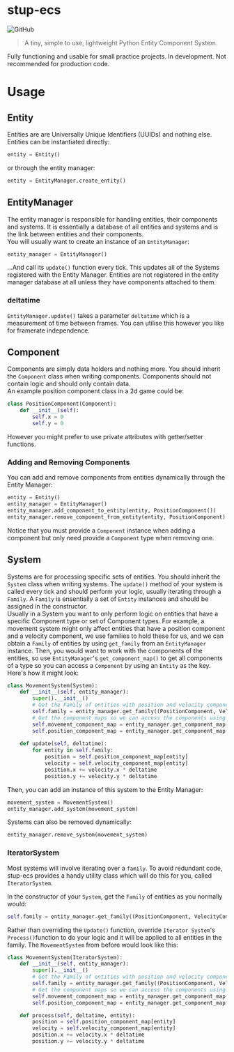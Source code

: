 # stup-ecs
![GitHub](https://img.shields.io/github/license/jaynewey/stup-ecs)

> A tiny, simple to use, lightweight Python Entity Component System. 

Fully functioning and usable for small practice projects. In development. Not recommended for production code.

# Usage
## Entity
Entities are are Universally Unique Identifiers (UUIDs) and nothing else. Entities can be instantiated directly:
```python
entity = Entity()
```
or through the entity manager:
```python
entity = EntityManager.create_entity()
```

## EntityManager
The entity manager is responsible for handling entities, their components and systems. It is essentially a database of all entities and systems and is the link between entities and their components.  
You will usually want to create an instance of an `EntityManager`:
```python
entity_manager = EntityManager()
```
...And call its `update()` function every tick. This updates all of the Systems registered with the Entity Manager.
Entities are not registered in the entity manager database at all unless they have components attached to them.

### deltatime
`EntityManager.update()` takes a parameter `deltatime` which is a measurement of time between frames. You can utilise this however you like for framerate independence.

## Component
Components are simply data holders and nothing more. You should inherit the `Component` class when writing components. Components should not contain logic and should only contain data.  
An example position component class in a 2d game could be:
```python
class PositionComponent(Component):  
	def __init__(self):
		self.x = 0
		self.y = 0
```
However you might prefer to use private attributes with getter/setter functions.
### Adding and Removing Components
You can add and remove components from entities dynamically through the Entity Manager:
```python
entity = Entity()
entity_manager = EntityManager()
entity_manager.add_component_to_entity(entity, PositionComponent())
entity_manager.remove_component_from_entity(entity, PositionComponent)
```
Notice that you must provide a `Component` instance when adding a component but only need provide a `Component` type when removing one.
## System
Systems are for processing specific sets of entities. You should inherit the `System` class when writing systems. The `update()` method of your system is called every tick and should perform your logic, usually iterating through a `Family`. A `Family` is ensentially a set of `Entity` instances and should be assigned in the constructor.  
Usually in a System you want to only perform logic on entities that have a specific Component type or set of Component types. For example, a movement system might only affect entities that have a position component and a velocity component, we use families to hold these for us, and we can obtain a `Family` of entities by using `get_family` from an `EntityManager` instance.
Then, you would want to work with the components of the entities, so use `EntityManager`'s `get_component_map()` to get all components of a type so you can access a `Component` by using an `Entity` as the key.  
Here's how it might look:
```python
class MovementSystem(System):
	def __init__(self, entity_manager):
		super().__init__()
		# Get the Family of entities with position and velocity components:
		self.family = entity_manager.get_family((PositionComponent, VelocityComponent))
		# Get the component maps so we can access the components using the entity as a key:
		self.movement_component_map = entity_manager.get_component_map(MovementComponent)
		self.position_component_map = entity_manager.get_component_map(PositionComponent)
		
	def update(self, deltatime):
		for entity in self.family:
			position = self.position_component_map[entity]
			velocity = self.velocity_component_map[entity]
			position.x += velocity.x * deltatime
			position.y += velocity.y * deltatime
```
Then, you can add an instance of this system to the Entity Manager:
```python
movement_system = MovementSystem()
entity_manager.add_system(movement_system)
```
Systems can also be removed dynamically:
```python
entity_manager.remove_system(movement_system)
```

### IteratorSystem

Most systems will involve iterating over a `family`. To avoid redundant code, stup-ecs provides a handy utility class which will do this for you, called `IteratorSystem`.

In the constructor of your `System`, get the `Family` of entities as you normally would:

```python
self.family = entity_manager.get_family((PositionComponent, VelocityComponent))
```

Rather than overriding the `Update()` function, override `Iterator System`'s `Process()`function to do your logic and it will be applied to all entities in the family. The `MovementSystem` from before would look like this:

```python
class MovementSystem(IteratorSystem):
	def __init__(self, entity_manager):
		super().__init__()
		# Get the Family of entities with position and velocity components:
		self.family = entity_manager.get_family((PositionComponent, VelocityComponent))
		# Get the component maps so we can access the components using the entity as a key:
		self.movement_component_map = entity_manager.get_component_map(MovementComponent)
		self.position_component_map = entity_manager.get_component_map(PositionComponent)		

	def process(self, deltatime, entity):
		position = self.position_component_map[entity]
		velocity = self.velocity_component_map[entity]
		position.x += velocity.x * deltatime
		position.y += velocity.y * deltatime
```